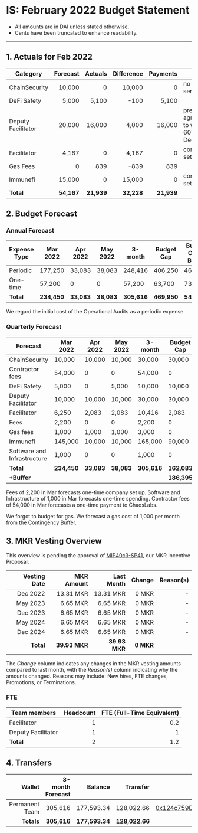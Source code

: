 # IS: February 2022 Budget Statement

* All amounts are in DAI unless stated otherwise.
* Cents have been truncated to enhance readability.

---

## 1. Actuals for Feb 2022

|Category          |Forecast|Actuals|Difference|Payments|Why                             |
|------------------|--------:|-------:|----------:|--------:|--------------------------------|
|ChainSecurity     |10,000  |0      |10,000    |0       |no use of service               |
|DeFi Safety       |5,000   |5,100  |\-100     |5,100   |                                |
|Deputy Facilitator|20,000  |16,000 |4,000     |16,000  |pre-agreement to work 60% in Dec|
|Facilitator       |4,167   |0      |4,167     |0       |corp not set up yet             |
|Gas Fees          |0       |839    |\-839     |839     |                                |
|Immunefi          |15,000  |0      |15,000    |0       |corp not set up yet             |
|**Total**             |**54,167**  |**21,939** |**32,228**    |**21,939**  |                                |

## 2. Budget Forecast

### Annual Forecast

|Expense Type|Mar 2022|Apr 2022|May 2022|3-month|Budget Cap|Budget Cap + Buffer|
|------------|--------|--------|--------|-------|----------|-------------------|
|Periodic    |177,250 |33,083  |38,083  |248,416|406,250   |467,188            |
|One-time    |57,200  |0       |0       |57,200 |63,700    |73,255             |
|**Total**       |**234,450** |**33,083**  |**38,083**  |**305,616**|**469,950**   |**540,443**           |

We regard the initial cost of the Operational Audits as a periodic expense.

### Quarterly Forecast

|Forecast                   |Mar 2022|Apr 2022|May 2022|3-month|Budget Cap|
|---------------------------|--------|--------|--------|-------|----------|
|ChainSecurity              |10,000  |10,000  |10,000  |30,000 |30,000    |
|Contractor fees            |54,000  |0       |0       |54,000 |0         |
|DeFi Safety                |5,000   |0       |5,000   |10,000 |10,000    |
|Deputy Facilitator         |10,000  |10,000  |10,000  |30,000 |30,000    |
|Facilitator                |6,250   |2,083   |2,083   |10,416 |2,083     |
|Fees                       |2,200   |0       |0       |2,200  |0         |
|Gas fees                   |1,000   |1,000   |1,000   |3,000  |0         |
|Immunefi                   |145,000 |10,000  |10,000  |165,000|90,000    |
|Software and Infrastructure|1,000   |0       |0       |1,000  |0         |
|**Total**                      |**234,450** |**33,083**  |**38,083**  |**305,616**|**162,083**   |
|**+Buffer**                    |        |        |        |       |**186,395**   |

Fees of 2,200 in Mar forecasts one-time company set up. Software and
Infrastructure of 1,000 in Mar forecasts one-time spending. Contractor
fees of 54,000 in Mar forecasts a one-time payment to ChaosLabs.

We forgot to budget for gas. We forecast a gas cost of 1,000 per month
from the Contingency Buffer.

## 3. MKR Vesting Overview

This overview is pending the approval of [MIP40c3-SP41](https://forum.makerdao.com/t/mip40c3-sp41-immunefi-security-core-unit-mkr-budget-is-001/10814), our MKR Incentive Proposal.
 
|  Vesting Date  |       MKR Amount | Last Month |        Change |      Reason(s) |
|---------------:|-----------------:|-----------:|--------------:|---------------:|
|  Dec 2022        |      13.31 MKR |  13.31 MKR |   0 MKR |      -  |
|  May 2023        |       6.65 MKR |   6.65 MKR |   0 MKR |      - |
|  Dec 2023        |       6.65 MKR |   6.65 MKR |   0 MKR |      - |
|  May 2024        |       6.65 MKR |   6.65 MKR |   0 MKR |      - |
|  Dec 2024        |       6.65 MKR |   6.65 MKR |   0 MKR |      - |
|  **Total**       | **39.93 MKR**  |**39.93 MKR**| **0 MKR** |           |

The *Change* column indicates any changes in the MKR vesting amounts compared to last month, with the *Reason(s)* column indicating why the amounts changed. Reasons may include: New hires, FTE changes, Promotions, or Terminations.

### FTE

| Team members              |Headcount|FTE (Full-Time Equivalent)|
|---------------------------|--------:|-------------------------:|
| Facilitator               |1        |0.2                       |
| Deputy Facilitator        |1        |1                         |
| **Total**                 |2        |1.2                       |

## 4. Transfers

|  Wallet | 3-month Forecast    | Balance |      Transfer |                Multi-sig Address |
|--------:|---------------------:|-------:|--------------:|---------------------------------:|
| Permanent Team | 305,616     | 177,593.34      | 128,022.66 | [0x124c759D1084E67B19a206ab85c4527Fab26c342](https://gnosis-safe.io/app/#/safes/0x124c759D1084E67B19a206ab85c4527Fab26c342) |
| **Totals**     | **305,616** | **177,593.34**  | **128,022.66** | |
